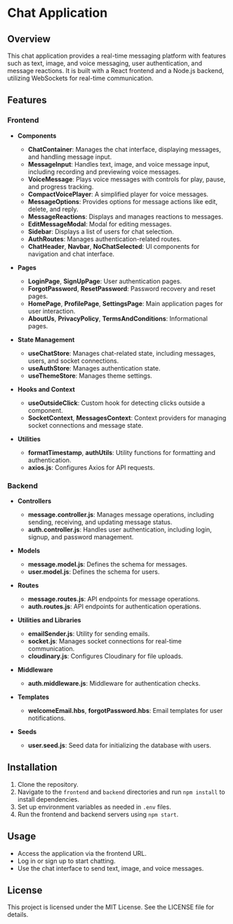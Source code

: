 # Chat Application

## Overview
This chat application provides a real-time messaging platform with features such as text, image, and voice messaging, user authentication, and message reactions. It is built with a React frontend and a Node.js backend, utilizing WebSockets for real-time communication.

## Features

### Frontend

- **Components**
  - **ChatContainer**: Manages the chat interface, displaying messages, and handling message input.
  - **MessageInput**: Handles text, image, and voice message input, including recording and previewing voice messages.
  - **VoiceMessage**: Plays voice messages with controls for play, pause, and progress tracking.
  - **CompactVoicePlayer**: A simplified player for voice messages.
  - **MessageOptions**: Provides options for message actions like edit, delete, and reply.
  - **MessageReactions**: Displays and manages reactions to messages.
  - **EditMessageModal**: Modal for editing messages.
  - **Sidebar**: Displays a list of users for chat selection.
  - **AuthRoutes**: Manages authentication-related routes.
  - **ChatHeader**, **Navbar**, **NoChatSelected**: UI components for navigation and chat interface.

- **Pages**
  - **LoginPage**, **SignUpPage**: User authentication pages.
  - **ForgotPassword**, **ResetPassword**: Password recovery and reset pages.
  - **HomePage**, **ProfilePage**, **SettingsPage**: Main application pages for user interaction.
  - **AboutUs**, **PrivacyPolicy**, **TermsAndConditions**: Informational pages.

- **State Management**
  - **useChatStore**: Manages chat-related state, including messages, users, and socket connections.
  - **useAuthStore**: Manages authentication state.
  - **useThemeStore**: Manages theme settings.

- **Hooks and Context**
  - **useOutsideClick**: Custom hook for detecting clicks outside a component.
  - **SocketContext**, **MessagesContext**: Context providers for managing socket connections and message state.

- **Utilities**
  - **formatTimestamp**, **authUtils**: Utility functions for formatting and authentication.
  - **axios.js**: Configures Axios for API requests.

### Backend

- **Controllers**
  - **message.controller.js**: Manages message operations, including sending, receiving, and updating message status.
  - **auth.controller.js**: Handles user authentication, including login, signup, and password management.

- **Models**
  - **message.model.js**: Defines the schema for messages.
  - **user.model.js**: Defines the schema for users.

- **Routes**
  - **message.routes.js**: API endpoints for message operations.
  - **auth.routes.js**: API endpoints for authentication operations.

- **Utilities and Libraries**
  - **emailSender.js**: Utility for sending emails.
  - **socket.js**: Manages socket connections for real-time communication.
  - **cloudinary.js**: Configures Cloudinary for file uploads.

- **Middleware**
  - **auth.middleware.js**: Middleware for authentication checks.

- **Templates**
  - **welcomeEmail.hbs**, **forgotPassword.hbs**: Email templates for user notifications.

- **Seeds**
  - **user.seed.js**: Seed data for initializing the database with users.

## Installation

1. Clone the repository.
2. Navigate to the `frontend` and `backend` directories and run `npm install` to install dependencies.
3. Set up environment variables as needed in `.env` files.
4. Run the frontend and backend servers using `npm start`.

## Usage

- Access the application via the frontend URL.
- Log in or sign up to start chatting.
- Use the chat interface to send text, image, and voice messages.

## License

This project is licensed under the MIT License. See the LICENSE file for details.

